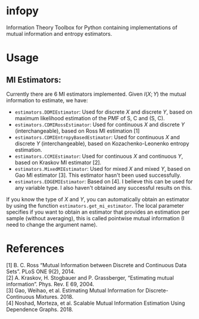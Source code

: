 # infopy
Information Theory Toolbox for Python containing implementations of mutual information and entropy estimators.

# Usage

## MI Estimators:

Currently there are 6 MI estimators implemented. Given $I(X; Y)$ the mutual information to estimate, we have:

* `estimators.DDMIEstimator`: Used for discrete $X$ and discrete $Y$, based on maximum likelihood estimation of the PMF of S, C and (S, C).
* `estimators.CDMIRossEstimator`: Used for continuous $X$ and discrete $Y$ (interchangeable), based on Ross MI estimation [1]
* `estimators.CDMIEntropyBasedEstimator`: Used for continuous $X$ and discrete $Y$ (interchangeable), based on Kozachenko-Leonenko entropy estimation.
* `estimators.CCMIEstimator`: Used for continuous $X$ and continuous $Y$, based on Kraskov MI estimator [2].
* `estimators.MixedMIEstimator`: Used for mixed $X$ and mixed $Y$, based on Gao MI estimator [3]. This estimator hasn't been used successfully.
* `estimators.EDGEMIEstimator`: Based on [4]. I believe this can be used for any variable type. I also haven't obtained any successful results on this.

If you know the type of $X$ and $Y$, you can automatically obtain an estimator by using the function `estimators.get_mi_estimator`. The local parameter specifies if you want to obtain an estimator that provides an estimation per sample (without averaging), this is called pointwise mutual information (I need to change the argument name).

# References

[1] B. C. Ross “Mutual Information between Discrete and Continuous Data Sets”. PLoS ONE 9(2), 2014. <br/>
[2] A. Kraskov, H. Stogbauer and P. Grassberger, “Estimating mutual information”. Phys. Rev. E 69, 2004. <br/>
[3] Gao, Weihao, et al. Estimating Mutual Information for Discrete-Continuous Mixtures. 2018. <br/>
[4] Noshad, Morteza, et al. Scalable Mutual Information Estimation Using Dependence Graphs. 2018. <br/>

